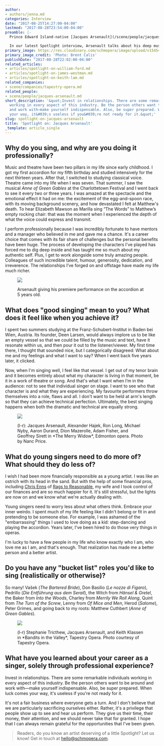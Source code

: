 ```yaml
---
author:
- authors/jenna.md
categories: Interview
date: "2017-08-25T14:27:00-04:00"
lastmod: "2017-08-28T23:54:00-04:00"
preamble: |-
  Prince Edward Island-native [Jacques Arsenault](/scene/people/jacques-arsenault/) is currently in Toronto, gearing up for Tapestry Opera's [*Bandits in the Valley*](https://tapestryopera.com/bandits-in-the-valley/) (**September 2-30**), the new multimedia short opera based on the 19th-century history of the Don Valley and its resident smugglers and bandits. The versatile tenor has on his resume everything from *The Light in the Piazza* to *Louis Riel*, and his upcoming performances in *Bandits in the Valley* give him a chance to flex his equally impressive chops as an accordionist.

  In our latest Spotlight interview, Arsenault talks about his deep musical roots, and the tough-but-fair balance between working in an industry that's competitive, and the privilege of having an attentive audience.
primary_image: https://res.cloudinary.com/schmopera/image/upload/v1545409169/media/webhook-uploads/1503757974319/2017-08-25---Jacques-Arsenault.jpg.jpg
primary_image_credit: 'Photo: Brent Calis'
publishDate: "2017-08-28T22:02:00-04:00"
related_articles:
- articles/spotlight-on-william-ford.md
- articles/spotlight-on-james-westman.md
- articles/spotlight-on-keith-lam.md
related_companies:
- scene/companies/tapestry-opera.md
related_people:
- scene/people/jacques-arsenault.md
short_description: '&quot;Invest in relationships. There are some remarkable individuals
  working in every aspect of this industry. Be the person others want to be around
  and work with—make yourself indispensable. Also, be super prepared. When luck comes
  your way, it&#039;s useless if you&#039;re not ready for it.&quot;'
slug: spotlight-on-jacques-arsenault
title: 'Spotlight on: Jacques Arsenault'
_template: article_single
---
```


## Why do you sing, and why are you doing it professionally?

Music and theatre have been two pillars in my life since early childhood. I got my first accordion for my fifth birthday and studied intensively for the next thirteen years. After that, I switched to studying classical voice. Theatre came into my life when I was seven. That summer, I saw the musical *Anne of Green Gables* at the Charlottetown Festival and I went back to see it every two or three years. I was amazed at the spectacle and the emotional effect it had on me: the excitement of the egg-and-spoon race, with its moving background scenery, and how devastated I felt at Matthew's death. To hear Elizabeth Mawson as Marilla sing “The Words” to Matthew’s empty rocking chair: that was the moment when I experienced the depth of what the voice could express and transmit.

I perform professionally because I was incredibly fortunate to have mentors and a manager who believed in me and gave me a chance. It's a career choice that comes with its fair share of challenges but the personal benefits have been huge. The process of developing the characters I've played has forced me to dig deep inside and has taught me so much about my authentic self. Plus, I get to work alongside some truly amazing people. Colleagues of such incredible talent, humour, generosity, dedication, and irreverence. The relationships I’ve forged on and offstage have made my life much richer.

<figure data-type="image">

![](https://res.cloudinary.com/schmopera/image/upload/v1545409169/media/webhook-uploads/1503758556024/2017-08-25---Premiere-performance.jpg.jpg)

<figcaption>Arsenault giving his premiere performance on the accordion at 5 years old.
</figcaption>
</figure>

## What does "good singing" mean to you? What does it feel like when you achieve it?

I spent two summers studying at the Franz-Schubert-Institut in Baden bei Wien, Austria. Its founder, Deen Larsen, would always implore us to be like an empty vessel so that we could be filled by the music and text, have it resonate within us, and then pour it out to the listener/viewer. My first time there, I thought that sounded nice, but I categorically disagreed: What about me and my feelings and what I want to say? When I went back five years later, it clicked.

Now, when I'm singing well, I feel like that vessel. I get out of my tenor brain and it becomes entirely about what my character is living in that moment, be it in a work of theatre or song. And that's what I want when I’m in the audience: not to see that individual singer on stage. I want to see who that character is and what they are experiencing. My favourite performers throw themselves into a role, flaws and all. I don't want to be held at arm's length so that they can achieve technical perfection. Ultimately, the best singing happens when both the dramatic and technical are equally strong.

<figure data-type="image">

![](https://res.cloudinary.com/schmopera/image/upload/v1545409169/media/webhook-uploads/1503758587997/2017-08-25---Merry-Widow.jpg.jpg)

<figcaption>(l-r): Jacques Arsenault, Alexander Hajek, Ron Long, Michael Nyby, Aaron Durand, Dion Mazerolle, Adam Fisher, and Geoffrey Sirett in *The Merry Widow*, Edmonton opera. Photo by Nanc Price.</figcaption>
</figure>

## What do young singers need to do more of? What should they do less of?

I wish I had been more financially responsible as a young artist. I was like an ostrich with its head in the sand. But with the help of some financial pros, including [Chris Enns](/authors/christopher-enns/) of [Rags to Reasonable](/chris-enns-rags-to-reasonable/), my wife and I took control of our finances and are so much happier for it. It's still stressful, but the lights are now on and we know what we're actually dealing with.

Young singers need to worry less about what others think. Embrace your inner weirdo. I spent much of my life feeling like I didn't belong or fit in and pretending to be someone else. For example, I was ashamed of the "embarrassing" things I used to love doing as a kid: step-dancing and playing the accordion. Years later, I've been hired to do those very things in operas.

I'm lucky to have a few people in my life who know exactly who I am, who love me as I am, and that's enough. That realization has made me a better person and a better artist.

## Do you have any "bucket list" roles you'd like to sing (realistically or otherwise)?

So many! Vašek (*The Bartered Bride*), Don Basilio (*Le nozze di Figaro*), Pedrillo (*Die Entführung aus dem Serail*), the Witch from *Hänsel & Gretel*, the Baker from *Into the Woods*, Charley from *Merrily We Roll Along*, Quint from *The Turn of the Screw*, Lenny from *Of Mice and Men*, Herod (*Salome*), Peter Grimes, and going back to my roots: Matthew Cuthbert (*Anne of Green Gables*).

<figure data-type="image">

![](https://res.cloudinary.com/schmopera/image/upload/v1545409169/media/webhook-uploads/1503758775654/2017-08-25---Bandits_Stephanie-Tritchew_Jacques-Arsenault_Keith-Klassen.jpg.jpg)

<figcaption>(l-r) Stephanie Tricthew, Jacques Arsenault, and Keith Klassen in *Bandits in the Valley*, Tapestry Opera. Photo courtesy of Tapestry Opera.</figcaption>
</figure>

## What have you learned about your career as a singer, solely through professional experience?

Invest in relationships. There are some remarkable individuals working in every aspect of this industry. Be the person others want to be around and work with—make yourself indispensable. Also, be super prepared. When luck comes your way, it's useless if you're not ready for it.

It's not a fair business where everyone gets a turn. And I don't believe that we are particularly sacrificing ourselves either. Rather, it's a privilege that people show up to see and hear us perform. They give us their time, their money, their attention, and we should never take that for granted. I hope that I can always remain grateful for the opportunities that I've been given.

>Readers, do you know an artist deserving of a little Spotlight? Let us know! Get in touch at [hello@schmopera.com](mailto:hello@schmopera.com).
